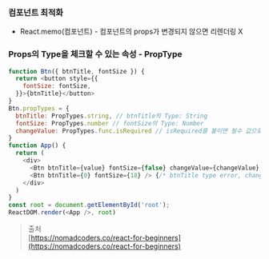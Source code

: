 ### 컴포넌트 최적화
* React.memo(컴포넌트) - 컴포넌트의 props가 변경되지 않으면 리렌더링 X

### Props의 Type을 체크할 수 있는 속성 - PropType
```javascript
function Btn({ btnTitle, fontSize }) {
  return <button style={{
    fontSize: fontSize,
  }}>{btnTitle}</button>
}
Btn.propTypes = {
  btnTitle: PropTypes.string, // btnTitle의 Type: String
  fontSize: PropTypes.number // fontSize의 Type: Number
  changeValue: PropTypes.func.isRequired // isRequired를 붙이면 필수 값으로 설정
}
function App() {
  return (
    <div>
      <Btn btnTitle={value} fontSize={false} changeValue={changeValue} /> {/* fontSize type error */}
      <Btn btnTitle={0} fontSize={18} /> {/* btnTitle type error, changeValue 없음 error */}
    </div>
  )
}
const root = document.getElementById('root');
ReactDOM.render(<App />, root)
```

> 출처<br>
> [https://nomadcoders.co/react-for-beginners](https://nomadcoders.co/react-for-beginners)
